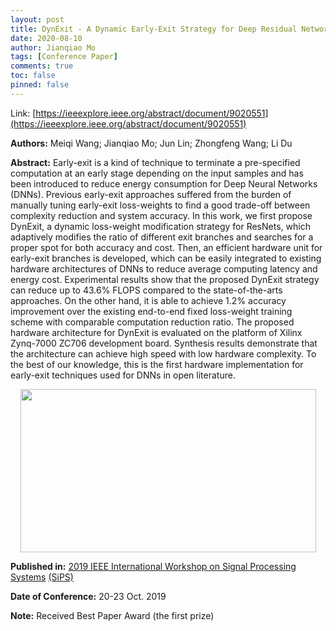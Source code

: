```yaml
---
layout: post
title: DynExit - A Dynamic Early-Exit Strategy for Deep Residual Networks
date: 2020-08-10
author: Jianqiao Mo
tags: [Conference Paper]
comments: true
toc: false
pinned: false
---
```

Link: [https://ieeexplore.ieee.org/abstract/document/9020551](https://ieeexplore.ieee.org/abstract/document/9020551)

**Authors:** Meiqi Wang; Jianqiao Mo; Jun Lin; Zhongfeng Wang; Li Du

**Abstract:**
Early-exit is a kind of technique to terminate a pre-specified computation at an 
early stage depending on the input samples and has been introduced to reduce energy 
consumption for Deep Neural Networks (DNNs). Previous early-exit approaches suffered 
from the burden of manually tuning early-exit loss-weights to find a good trade-off 
between complexity reduction and system accuracy. In this work, we first propose DynExit, 
a dynamic loss-weight modification strategy for ResNets, which adaptively modifies the 
ratio of different exit branches and searches for a proper spot for both accuracy and 
cost. Then, an efficient hardware unit for early-exit branches is developed, which 
can be easily integrated to existing hardware architectures of DNNs to reduce average 
computing latency and energy cost. Experimental results show that the proposed DynExit 
strategy can reduce up to 43.6% FLOPS compared to the state-of-the-arts approaches. On 
the other hand, it is able to achieve 1.2% accuracy improvement over the existing 
end-to-end fixed loss-weight training scheme with comparable computation reduction ratio. 
The proposed hardware architecture for DynExit is evaluated on the platform of Xilinx 
Zynq-7000 ZC706 development board. Synthesis results demonstrate that the architecture 
can achieve high speed with low hardware complexity. To the best of our knowledge, this 
is the first hardware implementation for early-exit techniques used for DNNs in open 
literature.

<div align="center">
    <img src="http://upload.ouliu.net/i/20200810172246f3zlo.png" width=473 height=261  />
</div>

    

**Published in:** [2019 IEEE International Workshop on Signal Processing Systems](https://ieeexplore.ieee.org/abstract/document/9020551) 
 [(SiPS)](http://www.sips2019.org/)

**Date of Conference:** 20-23 Oct. 2019

**Note:** Received Best Paper Award (the first prize)